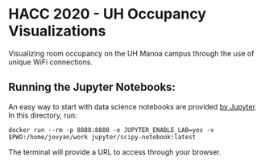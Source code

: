 # HACC 2020 - UH Occupancy Visualizations
Visualizing room occupancy on the UH Manoa campus through the use of unique WiFi connections.

## Running the Jupyter Notebooks:
An easy way to start with data science notebooks are provided [by Jupyter](https://github.com/jupyter/docker-stacks). In this directory, run:

```
docker run --rm -p 8888:8888 -e JUPYTER_ENABLE_LAB=yes -v $PWD:/home/jovyan/work jupyter/scipy-notebook:latest
```

The terminal will provide a URL to access through your browser.